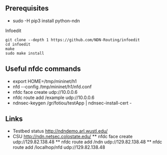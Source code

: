 ## Prerequisites

* sudo -H pip3  install python-ndn

Infoedit
```
git clone --depth 1 https://github.com/NDN-Routing/infoedit
cd infoedit
make
sudo make install
```

## Useful nfdc commands
* export HOME=/tmp/mininet/h1
* nfd --config /tmp/mininet/h1/nfd.conf
* nfdc face create udp://10.0.0.6
* nfdc route add /example udp://10.0.0.6
* ndnsec-keygen /gr/fotiou/testApp | ndnsec-install-cert -

## Links
* Testbed status http://ndndemo.arl.wustl.edu/
* CSU http://ndn.netsec.colostate.edu/ 
** nfdc face create udp://129.82.138.48 
** nfdc route add /ndn udp://129.82.138.48
** nfdc route add /localhop/nfd udp://129.82.138.48